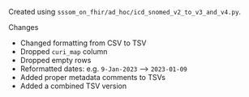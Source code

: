 Created using `sssom_on_fhir/ad_hoc/icd_snomed_v2_to_v3_and_v4.py`.

Changes
- Changed formatting from CSV to TSV
- Dropped `curi_map` column
- Dropped empty rows
- Reformatted dates: e.g. `9-Jan-2023` --> `2023-01-09`
- Added proper metadata comments to TSVs
- Added a combined TSV version
